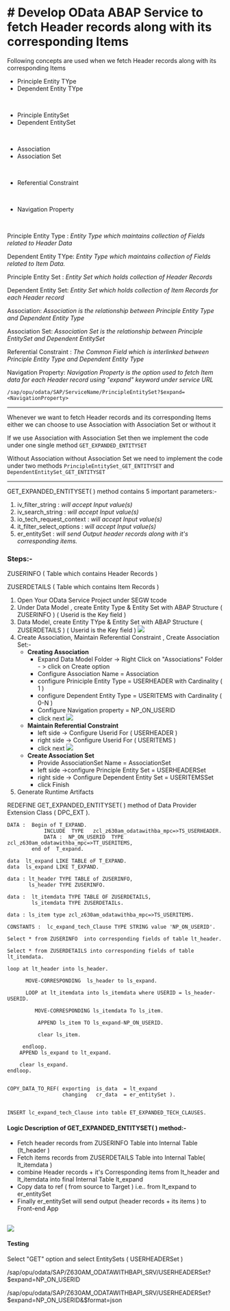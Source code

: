 # # Develop OData ABAP Service to fetch Header records along with its corresponding Items

Following concepts are used when we fetch Header records along with its corresponding Items
- Principle Entity TYpe
- Dependent Entity TYpe

<br>

- Principle EntitySet
- Dependent EntitySet

<br>

- Association
- Association Set 

<br>

- Referential Constraint

<br>

- Navigation Property

<br>

Principle Entity Type : _Entity Type which maintains collection of Fields related to Header Data_

Dependent Entity TYpe: _Entity Type which maintains collection of Fields related to Item Data._

Principle Entity Set : _Entity Set which holds collection of Header Records_

Dependent Entity Set: _Entity Set which holds collection of Item Records for each Header record_

Association: _Association is the relationship between Principle Entity Type and Dependent Entity Type_

Association Set: _Association Set is the relationship between Principle EntitySet and Dependent EntitySet_

Referential Constraint : _The Common Field which is interlinked between Principle Entity Type and Dependent Entity Type_

Navigation Property: _Navigation Property is the option used to fetch Item data for each Header record using "expand" keyword under service URL_

`/sap/opu/odata/SAP/ServiceName/PrincipleEntitySet?$expand=<NavigationProperty>`

---

Whenever we want to fetch Header records and its corresponding Items either we can choose to use Association with Association Set or without it

If we use Association  with Association Set then we implement the code under one single method `GET_EXPANDED_ENTITYSET`

Without Association without Association Set we need to implement the code under two methods `PrincipleEntitySet_GET_ENTITYSET` and `DependentEntitySet_GET_ENTITYSET`

---

GET_EXPANDED_ENTITYSET( ) method contains 5 important parameters:-

1. iv_filter_string : _will accept Input value(s)_
2. iv_search_string : _will accept Input value(s)_
3. io_tech_request_context : _will accept Input value(s)_
4. it_filter_select_options	: _will accept Input value(s)_
5. er_entitySet	: _will send Output header records along with it's corresponding items._


### Steps:-

ZUSERINFO ( Table which contains  Header Records )

ZUSERDETAILS ( Table which contains Item Records )

1. Open Your OData Service Project under SEGW tcode
2. Under Data Model , create Entity Type & Entity Set  with ABAP Structure ( ZUSERINFO ) ( Userid is the Key field )
3.  Data Model, create Entity TYpe & Entity Set with ABAP Structure ( ZUSERDETAILS ) ( Userid is the Key field )
![](./images/get_expanded_details.png)
4. Create Association,  Maintain Referential Constraint , Create Association Set:-
    - **Creating Association**
        - Expand Data Model Folder -> Right Click on "Associations"  Folder - > click on Create option
        - Configure  Association Name  = Association
        - configure Priniciple  Entity Type  = USERHEADER with Cardinality ( 1 )
        - configure  Dependent Entity Type = USERITEMS   with Cardinality ( 0-N )
        - Configure Navigation property  =  NP_ON_USERID
        - click next
        ![](./images/Creating_Association.png)
    - **Maintain Referential Constraint**
        - left side  -> Configure   Userid   For ( USERHEADER  )
        - right side -> Configure  Userid  For ( USERITEMS )
        - click next
        ![](./images/Referential_Constraint.png)
    - **Create Association Set**
        - Provide AssociationSet Name  = AssociationSet
        - left side  ->configure Principle Entity Set = USERHEADERSet
        - right side -> Configure Dependent Entity Set = USERITEMSSet
        - click Finish
5. Generate Runtime Artifacts 


REDEFINE GET_EXPANDED_ENTITYSET( ) method of Data Provider Extension Class ( DPC_EXT ).

```
DATA :  Begin of T_EXPAND.
            INCLUDE  TYPE   zcl_z630am_odatawithba_mpc=>TS_USERHEADER.
            DATA :  NP_ON_USERID  TYPE zcl_z630am_odatawithba_mpc=>TT_USERITEMS,
        end of  T_expand.

data  lt_expand LIKE TABLE oF T_EXPAND.
data  ls_expand LIKE T_EXPAND.

data : lt_header TYPE TABLE of ZUSERINFO,
       ls_header TYPE ZUSERINFO.

data :  lt_itemdata TYPE TABLE OF ZUSERDETAILS,
        ls_itemdata TYPE ZUSERDETAILs.

data : ls_item type zcl_z630am_odatawithba_mpc=>TS_USERITEMS.

CONSTANTS :  lc_expand_tech_Clause TYPE STRING value 'NP_ON_USERID'.

Select * from ZUSERINFO  into corresponding fields of table lt_header.

Select * from ZUSERDETAILS into corresponding fields of table lt_itemdata.

loop at lt_header into ls_header.

      MOVE-CORRESPONDING  ls_header to ls_expand.

      LOOP at lt_itemdata into ls_itemdata where USERID = ls_header-USERID.

         MOVE-CORRESPONDING ls_itemdata To ls_item.

          APPEND ls_item TO ls_expand-NP_ON_USERID.

          clear ls_item.

     endloop.
    APPEND ls_expand to lt_expand.

    clear ls_expand.
endloop.


COPY_DATA_TO_REF( exporting  is_data  = lt_expand
                  changing   cr_data  = er_entitySet ).


INSERT lc_expand_tech_Clause into table ET_EXPANDED_TECH_CLAUSES.

```

#### Logic Description of GET_EXPANDED_ENTITYSET( ) method:-
- Fetch header records from ZUSERINFO Table into  Internal Table (lt_header )
- Fetch items records from ZUSERDETAILS Table into Internal Table( lt_itemdata )
- combine Header records + it's Corresponding items from lt_header and lt_itemdata into  final Internal Table lt_expand
- Copy data to ref ( from source to Target  )
	i.e.. from lt_expand to er_entitySet
- Finally  er_entitySet will send output (header records + its items ) to Front-end App

![](./images/get_expanded_logic.png)
---

#### Testing

Select  "GET" option  and select EntitySets ( USERHEADERSet )  

/sap/opu/odata/SAP/Z630AM_ODATAWITHBAPI_SRV/USERHEADERSet?$expand=NP_ON_USERID

/sap/opu/odata/SAP/Z630AM_ODATAWITHBAPI_SRV/USERHEADERSet?$expand=NP_ON_USERID&$format=json














